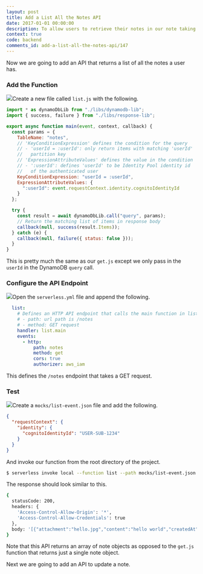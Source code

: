 ```yaml
---
layout: post
title: Add a List All the Notes API
date: 2017-01-01 00:00:00
description: To allow users to retrieve their notes in our note taking app, we are going to add a list note GET API. To do this we will add a new Lambda function to our Serverless Framework project. The Lambda function will retrieve all the user’s notes from the DynamoDB table.
context: true
code: backend
comments_id: add-a-list-all-the-notes-api/147
---
```


Now we are going to add an API that returns a list of all the notes a user has.

### Add the Function

<img class="code-marker" src="/assets/s.png" />Create a new file called `list.js` with the following.

``` javascript
import * as dynamoDbLib from "./libs/dynamodb-lib";
import { success, failure } from "./libs/response-lib";

export async function main(event, context, callback) {
  const params = {
    TableName: "notes",
    // 'KeyConditionExpression' defines the condition for the query
    // - 'userId = :userId': only return items with matching 'userId'
    //   partition key
    // 'ExpressionAttributeValues' defines the value in the condition
    // - ':userId': defines 'userId' to be Identity Pool identity id
    //   of the authenticated user
    KeyConditionExpression: "userId = :userId",
    ExpressionAttributeValues: {
      ":userId": event.requestContext.identity.cognitoIdentityId
    }
  };

  try {
    const result = await dynamoDbLib.call("query", params);
    // Return the matching list of items in response body
    callback(null, success(result.Items));
  } catch (e) {
    callback(null, failure({ status: false }));
  }
}
```

This is pretty much the same as our `get.js` except we only pass in the `userId` in the DynamoDB `query` call.

### Configure the API Endpoint

<img class="code-marker" src="/assets/s.png" />Open the `serverless.yml` file and append the following.

``` yaml
  list:
    # Defines an HTTP API endpoint that calls the main function in list.js
    # - path: url path is /notes
    # - method: GET request
    handler: list.main
    events:
      - http:
          path: notes
          method: get
          cors: true
          authorizer: aws_iam
```

This defines the `/notes` endpoint that takes a GET request.

### Test

<img class="code-marker" src="/assets/s.png" />Create a `mocks/list-event.json` file and add the following.

``` json
{
  "requestContext": {
    "identity": {
      "cognitoIdentityId": "USER-SUB-1234"
    }
  }
}
```

And invoke our function from the root directory of the project.

``` bash
$ serverless invoke local --function list --path mocks/list-event.json
```

The response should look similar to this.

``` bash
{
  statusCode: 200,
  headers: {
    'Access-Control-Allow-Origin': '*',
    'Access-Control-Allow-Credentials': true
  },
  body: '[{"attachment":"hello.jpg","content":"hello world","createdAt":1487800950620,"noteId":"578eb840-f70f-11e6-9d1a-1359b3b22944","userId":"USER-SUB-1234"}]'
}
```

Note that this API returns an array of note objects as opposed to the `get.js` function that returns just a single note object.

Next we are going to add an API to update a note.
